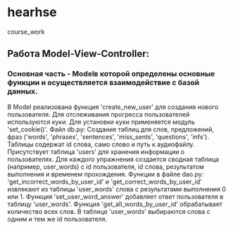 # hearhse
course_work
## Работа Model-View-Controller:
### Основная часть - Modelв которой определены основные функции и осуществляется взаимодействие с базой данных.
В Model реализована функция 'create_new_user' для создания нового пользователя.
Для отслеживания прогресса пользователей используются куки.
Для установки куки применяется модуль 'set_cookie()'.
Файл db.py:
Создание таблиц для слов, предложений, фраз ('words', 'phrases', 'sentences', 'miss_sents', 'questions', 'infs').
Таблицы содержат id слова, само слово и путь к аудиофайлу.
Присутствует таблица 'users' для хранения информации о пользователях.
Для каждого упражнения создается сводная таблица (например, user_words) с id пользователя, id слова, результатом выполнения и временем прохождения.
Функции в файле dao.py:
'get_incorrect_words_by_user_id' и 'get_correct_words_by_user_id' извлекают из таблицы 'user_words' слова с результатами выполнения 0 или 1.
Функция 'set_user_word_answer' добавляет ответ пользователя в таблицу 'user_words'.
Функция 'get_all_words_by_user_id' обрабатывает количество всех слов.
В таблице 'user_words' выбираются слова с одним и тем же id пользователя.
